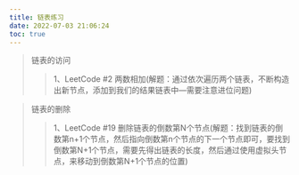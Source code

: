 ```yaml
---
title: 链表练习
date: 2022-07-03 21:06:24
toc: true
---
```


>链表的访问
>>1、LeetCode #2 两数相加(解题：通过依次遍历两个链表，不断构造出新节点，添加到我们的结果链表中—需要注意进位问题)

>链表的删除
>>1、LeetCode #19 删除链表的倒数第N个节点(解题：找到链表的倒数第n+1个节点，然后指向倒数第n个节点的下一个节点即可，要找到倒数第N+1个节点，需要先得出链表的长度，然后通过使用虚拟头节点，来移动到倒数第N+1个节点的位置)